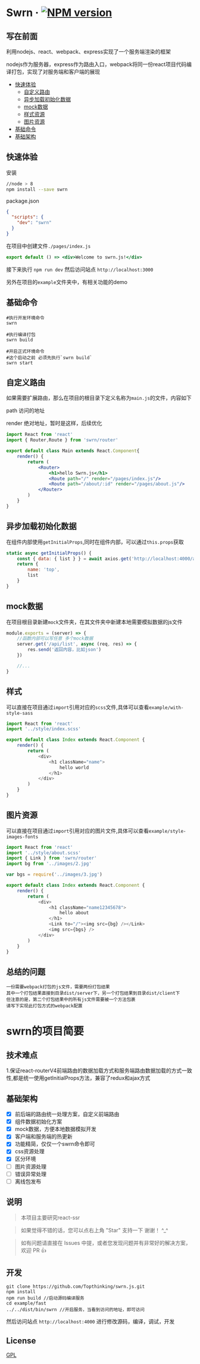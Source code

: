 # Swrn &middot; [![NPM version](https://img.shields.io/npm/v/swrn.svg)](https://www.npmjs.com/package/swrn) 

## 写在前面
    
利用nodejs、react、webpack、express实现了一个服务端渲染的框架
    
nodejs作为服务器，express作为路由入口，webpack将同一份react项目代码编译打包，实现了对服务端和客户端的展现

- [快速体验](#快速体验)
  - [自定义路由](#自定义路由)
  - [异步加载初始化数据](#异步加载初始化数据)
  - [mock数据](#mock数据)
  - [样式资源](#样式)
  - [图片资源](#图片资源)
- [基础命令](#基础命令)
- [基础架构](#基础架构)
  
  

## 快速体验

安装
```bash
//node > 8
npm install --save swrn
```

package.json
```json
{
  "scripts": {
    "dev": "swrn"
  }
}
```
在项目中创建文件`./pages/index.js`

```jsx
export default () => <div>Welcome to swrn.js!</div>
```

接下来执行 `npm run dev` 然后访问站点 `http://localhost:3000`

另外在项目的`example`文件夹中，有相关功能的demo

## 基础命令

```shell
#执行开发环境命令
swrn 

#执行编译打包
swrn build

#开启正式环境命令
#这个启动之前 必须先执行`swrn build`
swrn start
```

## 自定义路由

如果需要扩展路由，那么在项目的根目录下定义名称为`main.js`的文件，内容如下

path  访问的地址

render 绝对地址，暂时是这样，后续优化
```jsx
import React from 'react'
import { Router,Route } from 'swrn/router'

export default class Main extends React.Component{ 
    render() { 
        return (
            <Router>
                <h1>hello Swrn.js</h1>    
                <Route path="/" render="/pages/index.js"/>
                <Route path="/about/:id" render="/pages/about.js"/>                 
            </Router>
        )
    }
}
```

## 异步加载初始化数据

在组件内部使用`getInitialProps`,同时在组件内部，可以通过`this.props`获取
```js
static async getInitialProps() {    
    const { data: { list } } = await axios.get('http://localhost:4000/api/list')
    return {
        name: 'top',
        list
    }
}
```

## mock数据

在项目根目录新建`mock`文件夹，在其文件夹中新建本地需要模拟数据的js文件
```js
module.exports = (server) => { 
    //函数内部可以写任意 多个mock数据
    server.get('/api/list', async (req, res) => {         
        res.send('返回内容，比如json')
    })

    //...
}
```

## 样式

可以直接在项目通过`import`引用对应的`scss`文件,具体可以查看`example/with-style-sass`
```js
import React from 'react'
import '../style/index.scss'

export default class Index extends React.Component { 
    render() { 
        return (
            <div>
                <h1 className="name">
                    hello world 
                </h1>
            </div>    
        )
    }
}
```
## 图片资源
可以直接在项目通过`import`引用对应的图片文件,具体可以查看`example/style-images-fonts`
```js
import React from 'react'
import '../style/about.scss'
import { Link } from 'swrn/router'
import bg from '../images/2.jpg'

var bgs = require('../images/3.jpg')

export default class Index extends React.Component { 
    render() { 
        return (
            <div>
                <h1 className="name12345678">
                    hello about    
                </h1>
                <Link to="/"><img src={bg} /></Link>
                <img src={bgs} />
            </div>    
        )
    }
}
```

## 总结的问题

    一份需要webpack打包的js文件，需要两份打包结果
    其中一个打包结果直接到目录dist/server下，另一个打包结果到目录dist/client下
    但注意的是，第二个打包结果中的所有js文件需要被一个方法包裹
    请写下实现此打包方式的webpack配置


# swrn的项目简要

## 技术难点

  1.保证react-routerV4前端路由的数据加载方式和服务端路由数据加载的方式一致性,都是统一使用getInitialProps方法，兼容了redux和ajax方式


## 基础架构
- [x] 前后端的路由统一处理方案，自定义前端路由
- [x] 组件数据初始化方案
- [x] mock数据，方便本地数据模拟开发
- [x] 客户端和服务端的热更新
- [x] 功能精简，仅仅一个swrn命令即可
- [x] css资源处理
- [x] 区分环境
- [ ] 图片资源处理
- [ ] 错误异常处理
- [ ] 离线包发布

## 说明

>  本项目主要研究react-ssr

>  如果觉得不错的话，您可以点右上角 "Star" 支持一下 谢谢！ ^_^

>  如有问题请直接在 Issues 中提，或者您发现问题并有非常好的解决方案，欢迎 PR 👍


## 开发
```shell
git clone https://github.com/Topthinking/swrn.js.git
npm install
npm run build //启动源码编译服务
cd example/fast
../../dist/bin/swrn //开启服务，当看到访问的地址，即可访问
```
然后访问站点 `http://localhost:4000` 进行修改源码，编译，调试，开发

## License

[GPL](https://github.com/Topthinking/react-ssr/blob/master/License)